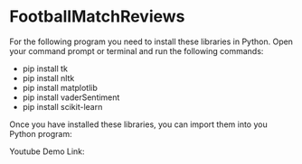 # FootballMatchReviews

For the following program you need to install these libraries in Python.
Open your command prompt or terminal and run the following commands:
- pip install tk
- pip install nltk
- pip install matplotlib
- pip install vaderSentiment
- pip install scikit-learn

Once you have installed these libraries, you can import them into you Python program:

Youtube Demo Link:
